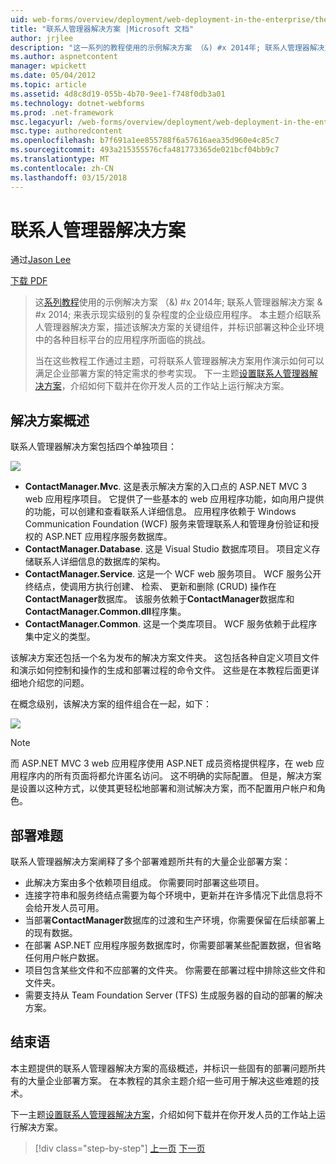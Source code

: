 ```yaml
---
uid: web-forms/overview/deployment/web-deployment-in-the-enterprise/the-contact-manager-solution
title: "联系人管理器解决方案 |Microsoft 文档"
author: jrjlee
description: "这一系列的教程使用的示例解决方案 （&) #x 2014年; 联系人管理器解决方案 & #x 2014; 来表示现实调配的企业级应用程序..."
ms.author: aspnetcontent
manager: wpickett
ms.date: 05/04/2012
ms.topic: article
ms.assetid: 4d8c8d19-055b-4b70-9ee1-f748f0db3a01
ms.technology: dotnet-webforms
ms.prod: .net-framework
msc.legacyurl: /web-forms/overview/deployment/web-deployment-in-the-enterprise/the-contact-manager-solution
msc.type: authoredcontent
ms.openlocfilehash: b7f691a1ee855788f6a57616aea35d960e4c85c7
ms.sourcegitcommit: 493a215355576cfa481773365de021bcf04bb9c7
ms.translationtype: MT
ms.contentlocale: zh-CN
ms.lasthandoff: 03/15/2018
---
```

<a name="the-contact-manager-solution"></a>联系人管理器解决方案
====================
通过[Jason Lee](https://github.com/jrjlee)

[下载 PDF](https://msdnshared.blob.core.windows.net/media/MSDNBlogsFS/prod.evol.blogs.msdn.com/CommunityServer.Blogs.Components.WeblogFiles/00/00/00/63/56/8130.DeployingWebAppsInEnterpriseScenarios.pdf)

> 这[系列教程](web-deployment-in-the-enterprise.md)使用的示例解决方案 （&) #x 2014年; 联系人管理器解决方案 & #x 2014; 来表示现实级别的复杂程度的企业级应用程序。 本主题介绍联系人管理器解决方案，描述该解决方案的关键组件，并标识部署这种企业环境中的各种目标平台的应用程序所面临的挑战。
> 
> 当在这些教程工作通过主题，可将联系人管理器解决方案用作演示如何可以满足企业部署方案的特定需求的参考实现。 下一主题[设置联系人管理器解决方案](setting-up-the-contact-manager-solution.md)，介绍如何下载并在你开发人员的工作站上运行解决方案。


## <a name="solution-overview"></a>解决方案概述

联系人管理器解决方案包括四个单独项目：

![](the-contact-manager-solution/_static/image1.png)

- **ContactManager.Mvc**. 这是表示解决方案的入口点的 ASP.NET MVC 3 web 应用程序项目。 它提供了一些基本的 web 应用程序功能，如向用户提供的功能，可以创建和查看联系人详细信息。 应用程序依赖于 Windows Communication Foundation (WCF) 服务来管理联系人和管理身份验证和授权的 ASP.NET 应用程序服务数据库。
- **ContactManager.Database**. 这是 Visual Studio 数据库项目。 项目定义存储联系人详细信息的数据库的架构。
- **ContactManager.Service**. 这是一个 WCF web 服务项目。 WCF 服务公开终结点，使调用方执行创建、 检索、 更新和删除 (CRUD) 操作在**ContactManager**数据库。 该服务依赖于**ContactManager**数据库和**ContactManager.Common.dll**程序集。
- **ContactManager.Common**. 这是一个类库项目。 WCF 服务依赖于此程序集中定义的类型。

该解决方案还包括一个名为发布的解决方案文件夹。 这包括各种自定义项目文件和演示如何控制和操作的生成和部署过程的命令文件。 这些是在本教程后面更详细地介绍您的问题。

在概念级别，该解决方案的组件组合在一起，如下：

![](the-contact-manager-solution/_static/image2.png)

> [!NOTE]
> 而 ASP.NET MVC 3 web 应用程序使用 ASP.NET 成员资格提供程序，在 web 应用程序内的所有页面将都允许匿名访问。 这不明确的实际配置。 但是，解决方案是设置以这种方式，以使其更轻松地部署和测试解决方案，而不配置用户帐户和角色。


## <a name="deployment-challenges"></a>部署难题

联系人管理器解决方案阐释了多个部署难题所共有的大量企业部署方案：

- 此解决方案由多个依赖项目组成。 你需要同时部署这些项目。
- 连接字符串和服务终结点需要为每个环境中，更新并在许多情况下此信息将不会给开发人员可用。
- 当部署**ContactManager**数据库的过渡和生产环境，你需要保留在后续部署上的现有数据。
- 在部署 ASP.NET 应用程序服务数据库时，你需要部署某些配置数据，但省略任何用户帐户数据。
- 项目包含某些文件和不应部署的文件夹。 你需要在部署过程中排除这些文件和文件夹。
- 需要支持从 Team Foundation Server (TFS) 生成服务器的自动的部署的解决方案。

## <a name="conclusion"></a>结束语

本主题提供的联系人管理器解决方案的高级概述，并标识一些固有的部署问题所共有的大量企业部署方案。 在本教程的其余主题介绍一些可用于解决这些难题的技术。

下一主题[设置联系人管理器解决方案](setting-up-the-contact-manager-solution.md)，介绍如何下载并在你开发人员的工作站上运行解决方案。

>[!div class="step-by-step"]
[上一页](web-deployment-in-the-enterprise.md)
[下一页](setting-up-the-contact-manager-solution.md)
